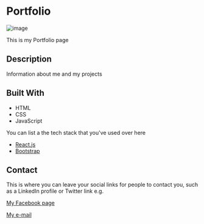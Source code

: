 # Portfolio

![image](https://user-images.githubusercontent.com/52622303/164316813-4b12d99f-aeb7-4069-85cf-e72b3a50ac99.png)

This is my Portfolio page

## Description

Information about me and my projects

## Built With

- HTML
- CSS
- JavaScript

You can list a the tech stack that you've used over here

- [React.js](https://reactjs.org/)
- [Bootstrap](https://getbootstrap.com)

## Contact

This is where you can leave your social links for people to contact you, such as a LinkedIn profile or Twitter link e.g.

[My Facebook page](https://www.facebook.com/lola.lohne)

[My e-mail](lola.lohne@gmail.com)
